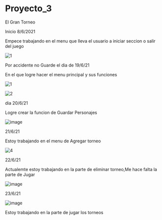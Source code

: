# Proyecto_3
El Gran Torneo

Inicio 8/6/2021

Empece trabajando en el menu que lleva el usuario a iniciar seccion o salir del juego

![1](https://user-images.githubusercontent.com/83445439/121283958-464dfe00-c899-11eb-96e1-9be44daabd31.PNG) 

Por accidente no Guarde el dia de 19/6/21

En el que logre hacer el menu principal y sus funciones 

![1](https://user-images.githubusercontent.com/83445439/122707044-704add00-d216-11eb-901a-178422ec811d.PNG)


![2](https://user-images.githubusercontent.com/83445439/122707047-717c0a00-d216-11eb-9be0-c007e8581354.PNG)

dia 20/6/21 

Logre crear la funcion de Guardar Personajes

![image](https://user-images.githubusercontent.com/83445439/122707129-9b353100-d216-11eb-988e-9062686cf552.png)


21/6/21

Estoy trabajando en el menu de Agregar torneo 

![4](https://user-images.githubusercontent.com/83445439/122821887-9f0a9700-d29a-11eb-8de4-5dfe9feadbf6.PNG)


22/6/21 

Actualemte estoy trabajando en la parte de eliminar torneo,Me hace falta la parte de Jugar

![image](https://user-images.githubusercontent.com/83445439/123031372-70c3af00-d3a1-11eb-8df1-219c7366c88c.png)


23/6/21

![image](https://user-images.githubusercontent.com/83445439/123189124-7df0a480-d45a-11eb-82fc-bc72e2f52d15.png)

Estoy trabajando en la parte de jugar los torneos

